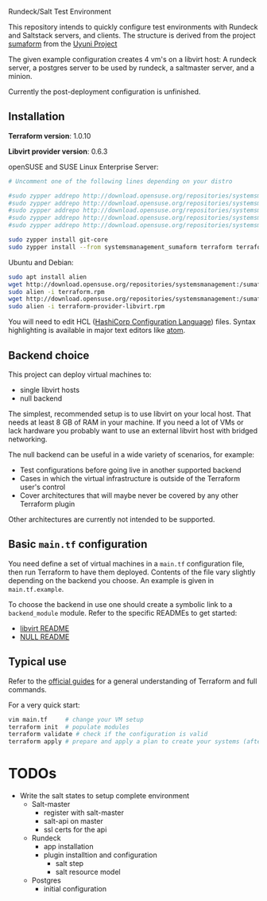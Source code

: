 Rundeck/Salt Test Environment

This repository intends to quickly configure test environments with Rundeck and
Saltstack servers, and clients. The structure is derived from the project
[sumaform](https://github.com/uyuni-project/sumaform) from the [Uyuni
Project](https://www.uyuni-project.org/)

The given example configuration creates 4 vm's on a libvirt host: A rundeck
server, a postgres server to be used by rundeck, a saltmaster server, and a
minion.

Currently the post-deployment configuration is unfinished.

## Installation

**Terraform version**: 1.0.10

**Libvirt provider version**: 0.6.3

openSUSE and SUSE Linux Enterprise Server:

```bash
# Uncomment one of the following lines depending on your distro

#sudo zypper addrepo http://download.opensuse.org/repositories/systemsmanagement:/sumaform/openSUSE_Tumbleweed/systemsmanagement:sumaform.repo
#sudo zypper addrepo http://download.opensuse.org/repositories/systemsmanagement:/sumaform/openSUSE_Leap_15.2/systemsmanagement:sumaform.repo
#sudo zypper addrepo http://download.opensuse.org/repositories/systemsmanagement:/sumaform/openSUSE_Leap_15.3/systemsmanagement:sumaform.repo
#sudo zypper addrepo http://download.opensuse.org/repositories/systemsmanagement:/sumaform/SLE_12_SP5/systemsmanagement:sumaform.repo
#sudo zypper addrepo http://download.opensuse.org/repositories/systemsmanagement:/sumaform/SLE_15_SP3/systemsmanagement:sumaform.repo

sudo zypper install git-core
sudo zypper install --from systemsmanagement_sumaform terraform terraform-provider-libvirt
```

Ubuntu and Debian:

```bash
sudo apt install alien
wget http://download.opensuse.org/repositories/systemsmanagement:/sumaform/SLE_15_SP1/x86_64/terraform.rpm
sudo alien -i terraform.rpm
wget http://download.opensuse.org/repositories/systemsmanagement:/sumaform/SLE_15_SP1/x86_64/terraform-provider-libvirt.rpm
sudo alien -i terraform-provider-libvirt.rpm
```

You will need to edit HCL ([HashiCorp Configuration Language](https://github.com/hashicorp/hcl)) files. Syntax highlighting is available in major text editors like [atom](https://atom.io/packages/language-hcl).

## Backend choice

This project can deploy virtual machines to:

- single libvirt hosts
- null backend

The simplest, recommended setup is to use libvirt on your local host. That needs at least 8 GB of RAM in your machine.
If you need a lot of VMs or lack hardware you probably want to use an external libvirt host with bridged networking.

The null backend can be useful in a wide variety of scenarios, for example:

- Test configurations before going live in another supported backend
- Cases in which the virtual infrastructure is outside of the Terraform user's control
- Cover architectures that will maybe never be covered by any other Terraform plugin

Other architectures are currently not intended to be supported.

## Basic `main.tf` configuration

You need define a set of virtual machines in a `main.tf` configuration file,
then run Terraform to have them deployed. Contents of the file vary slightly
depending on the backend you choose. An example is given in `main.tf.example`.

To choose the backend in use one should create a symbolic link to a
`backend_module` module. Refer to the specific READMEs to get started:

- [libvirt README](backend_modules/libvirt/README.md)
- [NULL README](backend_modules/null/README.md)

## Typical use

Refer to the [official guides](https://www.terraform.io/docs/index.html) for a general understanding of Terraform and full commands.

For a very quick start:

```bash
vim main.tf     # change your VM setup
terraform init  # populate modules
terraform validate # check if the configuration is valid
terraform apply # prepare and apply a plan to create your systems (after manual confirmation)
```


# TODOs

* Write the salt states to setup complete environment
  * Salt-master
    * register with salt-master
    * salt-api on master
    * ssl certs for the api
  * Rundeck
    * app installation
    * plugin installtion and configuration
      * salt step
      * salt resource model
  * Postgres
    * initial configuration

